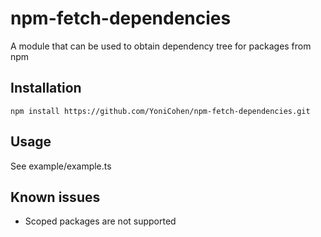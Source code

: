 # npm-fetch-dependencies
A module that can be used to obtain dependency tree for packages from npm

## Installation
```
npm install https://github.com/YoniCohen/npm-fetch-dependencies.git
```
## Usage
See example/example.ts
## Known issues
* Scoped packages are not supported